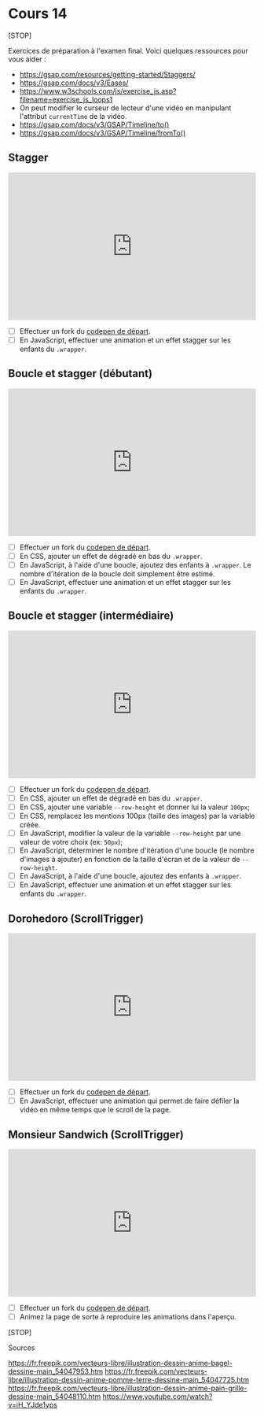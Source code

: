 # Cours 14

[STOP]

Exercices de préparation à l'examen final. Voici quelques ressources pour vous aider :

* <https://gsap.com/resources/getting-started/Staggers/>
* <https://gsap.com/docs/v3/Eases/>
* <https://www.w3schools.com/js/exercise_js.asp?filename=exercise_js_loops1>
* On peut modifier le curseur de lecteur d'une vidéo en manipulant l'attribut `currentTime` de la vidéo.
* <https://gsap.com/docs/v3/GSAP/Timeline/to()>
* <https://gsap.com/docs/v3/GSAP/Timeline/fromTo()>

## Stagger

<iframe class="aspect-4-3" height="300" style="width: 100%;" scrolling="no" title="GSAP - Révision - Stagger" src="https://codepen.io/tim-momo/embed/PwYZdRb?default-tab=result&editable=true&theme-id=50173" frameborder="no" loading="lazy" allowtransparency="true" allowfullscreen="true">
  See the Pen <a href="https://codepen.io/tim-momo/pen/PwYZdRb">
  GSAP - Révision - Stagger</a> by TIM Montmorency (<a href="https://codepen.io/tim-momo">@tim-momo</a>)
  on <a href="https://codepen.io">CodePen</a>.
</iframe>

- [ ] Effectuer un fork du [codepen de départ](https://codepen.io/tim-momo/pen/wBwMEyd).
- [ ] En JavaScript, effectuer une animation et un effet stagger sur les enfants du `.wrapper`.

## Boucle et stagger (débutant)

<iframe class="aspect-4-3" height="300" style="width: 100%;" scrolling="no" title="GSAP - Boucle et stagger 1 - SOLUTION" src="https://codepen.io/tim-momo/embed/ogvbPyN?default-tab=result&editable=true&theme-id=50173" frameborder="no" loading="lazy" allowtransparency="true" allowfullscreen="true">
  See the Pen <a href="https://codepen.io/tim-momo/pen/ogvbPyN">
  GSAP - Boucle et stagger 1</a> by TIM Montmorency (<a href="https://codepen.io/tim-momo">@tim-momo</a>)
  on <a href="https://codepen.io">CodePen</a>.
</iframe>

- [ ] Effectuer un fork du [codepen de départ](https://codepen.io/tim-momo/pen/vEBLzrL).
- [ ] En CSS, ajouter un effet de dégradé en bas du `.wrapper`.
- [ ] En JavaScript, à l'aide d'une boucle, ajoutez des enfants à `.wrapper`. Le nombre d'itération de la boucle doit simplement être estimé.
- [ ] En JavaScript, effectuer une animation et un effet stagger sur les enfants du `.wrapper`.

## Boucle et stagger (intermédiaire)

<iframe class="aspect-4-3" height="300" style="width: 100%;" scrolling="no" title="GSAP - Boucle et stagger 2 - PUBLIC" src="https://codepen.io/tim-momo/embed/vEBLzzL?default-tab=result&editable=true&theme-id=50173" frameborder="no" loading="lazy" allowtransparency="true" allowfullscreen="true">
  See the Pen <a href="https://codepen.io/tim-momo/pen/vEBLzzL">
  GSAP - Boucle et stagger 2 - PUBLIC</a> by TIM Montmorency (<a href="https://codepen.io/tim-momo">@tim-momo</a>)
  on <a href="https://codepen.io">CodePen</a>.
</iframe>

- [ ] Effectuer un fork du [codepen de départ](https://codepen.io/tim-momo/pen/gbYPddL).
- [ ] En CSS, ajouter un effet de dégradé en bas du `.wrapper`.
- [ ] En CSS, ajouter une variable `--row-height` et donner lui la valeur `100px`;
- [ ] En CSS, remplacez les mentions 100px (taille des images) par la variable créée.
- [ ] En JavaScript, modifier la valeur de la variable `--row-height` par une valeur de votre choix (ex: `50px`);
- [ ] En JavaScript, déterminer le nombre d'itération d'une boucle (le nombre d'images à ajouter) en fonction de la taille d'écran et de la valeur de `--row-height`.
- [ ] En JavaScript, à l'aide d'une boucle, ajoutez des enfants à `.wrapper`.
- [ ] En JavaScript, effectuer une animation et un effet stagger sur les enfants du `.wrapper`.

## Dorohedoro (ScrollTrigger)

<iframe class="aspect-4-3" height="300" style="width: 100%;" scrolling="no" title="GSAP - Dorohedoro - PUBLIC" src="https://codepen.io/tim-momo/embed/ZYzQqzw?default-tab=result&editable=true&theme-id=50173" frameborder="no" loading="lazy" allowtransparency="true" allowfullscreen="true">
  See the Pen <a href="https://codepen.io/tim-momo/pen/ZYzQqzw">
  GSAP - Dorohedoro - PUBLIC</a> by TIM Montmorency (<a href="https://codepen.io/tim-momo">@tim-momo</a>)
  on <a href="https://codepen.io">CodePen</a>.
</iframe>

- [ ] Effectuer un fork du [codepen de départ](https://codepen.io/tim-momo/pen/raBxqBb).
- [ ] En JavaScript, effectuer une animation qui permet de faire défiler la vidéo en même temps que le scroll de la page.

## Monsieur Sandwich (ScrollTrigger)

<iframe class="aspect-4-3" height="300" style="width: 100%;" scrolling="no" title="GSAP - Monsieur Sandwich - PUBLIC" src="https://codepen.io/tim-momo/embed/pvzgOWa?default-tab=result&editable=true&theme-id=50173" frameborder="no" loading="lazy" allowtransparency="true" allowfullscreen="true">
  See the Pen <a href="https://codepen.io/tim-momo/pen/pvzgOWa">
  GSAP - Monsieur Sandwich - PUBLIC</a> by TIM Montmorency (<a href="https://codepen.io/tim-momo">@tim-momo</a>)
  on <a href="https://codepen.io">CodePen</a>.
</iframe>

- [ ] Effectuer un fork du [codepen de départ](https://codepen.io/tim-momo/pen/raBxZGZ).
- [ ] Animez la page de sorte à reproduire les animations dans l'aperçu.

[STOP]

Sources

https://fr.freepik.com/vecteurs-libre/illustration-dessin-anime-bagel-dessine-main_54047953.htm
https://fr.freepik.com/vecteurs-libre/illustration-dessin-anime-pomme-terre-dessine-main_54047725.htm
https://fr.freepik.com/vecteurs-libre/illustration-dessin-anime-pain-grille-dessine-main_54048110.htm
https://www.youtube.com/watch?v=iH_YJde1yps